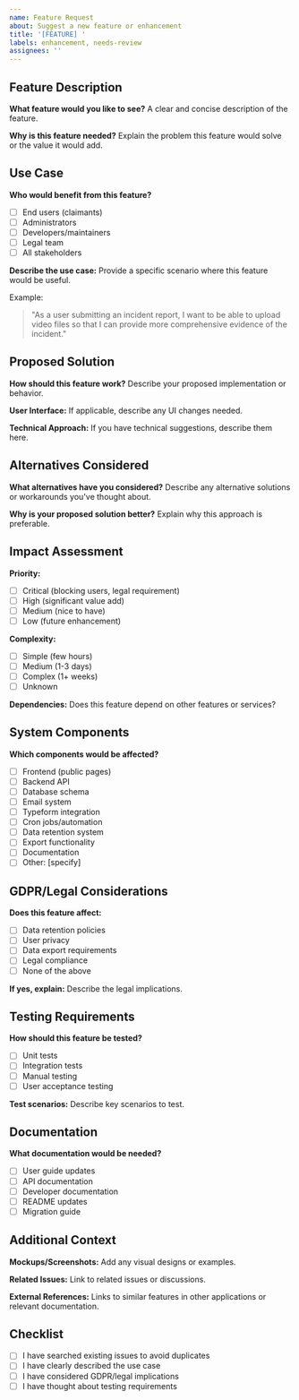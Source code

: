 ```yaml
---
name: Feature Request
about: Suggest a new feature or enhancement
title: '[FEATURE] '
labels: enhancement, needs-review
assignees: ''
---
```


## Feature Description

**What feature would you like to see?**
A clear and concise description of the feature.

**Why is this feature needed?**
Explain the problem this feature would solve or the value it would add.

## Use Case

**Who would benefit from this feature?**
- [ ] End users (claimants)
- [ ] Administrators
- [ ] Developers/maintainers
- [ ] Legal team
- [ ] All stakeholders

**Describe the use case:**
Provide a specific scenario where this feature would be useful.

Example:
> "As a user submitting an incident report, I want to be able to upload video files so that I can provide more comprehensive evidence of the incident."

## Proposed Solution

**How should this feature work?**
Describe your proposed implementation or behavior.

**User Interface:**
If applicable, describe any UI changes needed.

**Technical Approach:**
If you have technical suggestions, describe them here.

## Alternatives Considered

**What alternatives have you considered?**
Describe any alternative solutions or workarounds you've thought about.

**Why is your proposed solution better?**
Explain why this approach is preferable.

## Impact Assessment

**Priority:**
- [ ] Critical (blocking users, legal requirement)
- [ ] High (significant value add)
- [ ] Medium (nice to have)
- [ ] Low (future enhancement)

**Complexity:**
- [ ] Simple (few hours)
- [ ] Medium (1-3 days)
- [ ] Complex (1+ weeks)
- [ ] Unknown

**Dependencies:**
Does this feature depend on other features or services?

## System Components

**Which components would be affected?**
- [ ] Frontend (public pages)
- [ ] Backend API
- [ ] Database schema
- [ ] Email system
- [ ] Typeform integration
- [ ] Cron jobs/automation
- [ ] Data retention system
- [ ] Export functionality
- [ ] Documentation
- [ ] Other: [specify]

## GDPR/Legal Considerations

**Does this feature affect:**
- [ ] Data retention policies
- [ ] User privacy
- [ ] Data export requirements
- [ ] Legal compliance
- [ ] None of the above

**If yes, explain:**
Describe the legal implications.

## Testing Requirements

**How should this feature be tested?**
- [ ] Unit tests
- [ ] Integration tests
- [ ] Manual testing
- [ ] User acceptance testing

**Test scenarios:**
Describe key scenarios to test.

## Documentation

**What documentation would be needed?**
- [ ] User guide updates
- [ ] API documentation
- [ ] Developer documentation
- [ ] README updates
- [ ] Migration guide

## Additional Context

**Mockups/Screenshots:**
Add any visual designs or examples.

**Related Issues:**
Link to related issues or discussions.

**External References:**
Links to similar features in other applications or relevant documentation.

## Checklist

- [ ] I have searched existing issues to avoid duplicates
- [ ] I have clearly described the use case
- [ ] I have considered GDPR/legal implications
- [ ] I have thought about testing requirements
